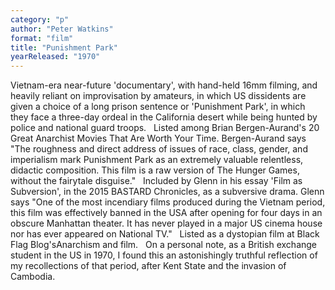 ```yaml
---
category: "p"
author: "Peter Watkins"
format: "film"
title: "Punishment Park"
yearReleased: "1970"
---
```

Vietnam-era near-future 'documentary', with 			hand-held 16mm filming, and heavily reliant on improvisation by 			amateurs, in which US dissidents are given a choice of a long prison 			sentence or 'Punishment Park', in which they face a three-day ordeal 			in the California desert while being hunted by police and national 			guard troops.
 
Listed among Brian Bergen-Aurand's						20 Great Anarchist Movies That Are Worth Your Time. Bergen-Aurand 			says "The roughness and direct address of issues of race, class, 			gender, and imperialism mark Punishment Park as an extremely 			valuable relentless, didactic composition. This film is a raw 			version of The Hunger Games, without the fairytale disguise."
 
Included by Glenn in his essay 'Film as 			Subversion', in the 2015 BASTARD Chronicles, as a 			subversive drama. Glenn says "One of the most incendiary films 			produced during the Vietnam period, this film was effectively banned 			in the USA after opening for four days in an obscure Manhattan 			theater. It has never played in a major US cinema house nor has ever 			appeared on National TV."
 
Listed as a dystopian film at Black Flag Blog'sAnarchism and film.
 
On a personal note, as a British exchange 			student in the US in 1970, I found this an astonishingly truthful 			reflection of my recollections of that period, after Kent State and 			the invasion of Cambodia.
 